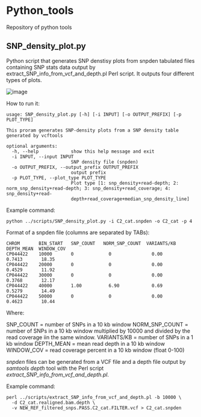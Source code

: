 # Python_tools
Repository of python tools

## SNP_density_plot.py
Python script that generates SNP denstisy plots from snpden tabulated files containing SNP stats data output by extract_SNP_info_from_vcf_and_depth.pl Perl script.
It outputs four different types of plots.

![image](https://user-images.githubusercontent.com/76788039/143657829-0c4a0bad-2458-4234-beca-c9ca656c056f.png)

How to run it:

```
usage: SNP_density_plot.py [-h] [-i INPUT] [-o OUTPUT_PREFIX] [-p PLOT_TYPE]

This proram generates SNP-density plots from a SNP density table generated by vcftools

optional arguments:
  -h, --help            show this help message and exit
  -i INPUT, --input INPUT
                        SNP density file (snpden)
  -o OUTPUT_PREFIX, --output_prefix OUTPUT_PREFIX
                        output prefix
  -p PLOT_TYPE, --plot_type PLOT_TYPE
                        Plot type [1: snp_density+read-depth; 2: norm_snp_density+read-depth; 3: snp_density+read_coverage; 4: snp_density+read-
                        depth+read_coverage+median_snp_density_line]
```

Example command:

```
python ../scripts/SNP_density_plot.py -i C2_cat.snpden -o C2_cat -p 4
```

Format of a snpden file (columns are separated by TABs):
```
CHROM	    BIN_START	SNP_COUNT	NORM_SNP_COUNT	VARIANTS/KB	DEPTH_MEAN	WINDOW_COV
CP044422	10000	    0	          0	              0.00	     0.7413	      18.35
CP044422	20000	    0	          0	              0.00       0.4529	      11.92
CP044422	30000	    0	          0	              0.00	     0.3768	      12.17
CP044422	40000	    1.00	      6.90	          0.69	     0.5279	      14.49
CP044422	50000	    0	          0	              0.00	     0.4623	      10.44
```
Where:

SNP_COUNT = number of SNPs in a 10 kb window
NORM_SNP_COUNT = number of SNPs in a 10 kb window multiplied by 10000 and divided by the read coverage iin the same window.
VARIANTS/KB = number of SNPs in a 1 kb window
DEPTH_MEAN = mean read depth in a 10 kb window
WINDOW_COV = read coverage percent in a 10 kb window (float 0-100)

*snpden* files can be generated from a VCF file and a depth file output by *samtools depth* tool with the Perl script *extract_SNP_info_from_vcf_and_depth.pl*.

Example command:
```
perl ../scripts/extract_SNP_info_from_vcf_and_depth.pl -b 10000 \
  -d C2_cat.realigned.bam.depth \
  -v NEW_REF_filtered_snps.PASS.C2_cat.FILTER.vcf > C2_cat.snpden
```
